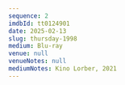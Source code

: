 ```yaml
---
sequence: 2
imdbId: tt0124901
date: 2025-02-13
slug: thursday-1998
medium: Blu-ray
venue: null
venueNotes: null
mediumNotes: Kino Lorber, 2021
---
```


